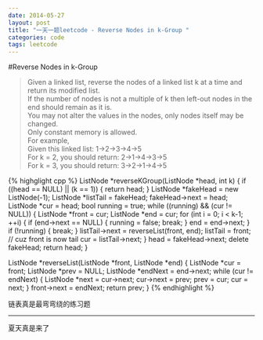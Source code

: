```yaml
---
date: 2014-05-27
layout: post
title: "一天一题leetcode - Reverse Nodes in k-Group "
categories: code
tags: leetcode
---
```


#Reverse Nodes in k-Group
>Given a linked list, reverse the nodes of a linked list k at a time and return its modified list.   
>If the number of nodes is not a multiple of k then left-out nodes in the end should remain as it is.   
>You may not alter the values in the nodes, only nodes itself may be changed.   
>Only constant memory is allowed.   
>For example,   
>Given this linked list: 1->2->3->4->5   
>For k = 2, you should return: 2->1->4->3->5   
>For k = 3, you should return: 3->2->1->4->5   

{% highglight cpp %}
ListNode *reverseKGroup(ListNode *head, int k) {
    if ((head == NULL) || (k == 1)) {
        return head;
    }
    ListNode *fakeHead = new ListNode(-1);
    ListNode *listTail = fakeHead;
    fakeHead->next = head;
    ListNode *cur = head;
    bool running = true;
    while ((running) && (cur != NULL)) {
        ListNode *front = cur;
        ListNode *end = cur;
        for (int i = 0; i < k-1; ++i) {
            if (end->next == NULL) {
                running = false;
                break;
            }
            end = end->next;
        }
        if (!running) {
            break;
        }
        listTail->next = reverseList(front, end);
        listTail = front; // cuz front is now tail
        cur = listTail->next;
    }
    head = fakeHead->next;
    delete fakeHead;
    return head;
}

ListNode *reverseList(ListNode *front, ListNode *end) {
    ListNode *cur = front;
    ListNode *prev = NULL;
    ListNode *endNext = end->next;
    while (cur != endNext) {
        ListNode *next = cur->next;
        cur->next = prev;
        prev = cur;
        cur = next;
    }
    front->next = endNext;
    return prev;
}
{% endhighlight %}

链表真是最弯弯绕的练习题

---
夏天真是来了